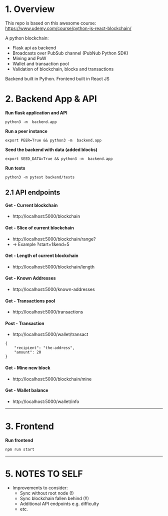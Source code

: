 #  1. Overview
This repo is based on this awesome course:
https://www.udemy.com/course/python-js-react-blockchain/

A python blockchain:
- Flask api as backend
- Broadcasts over PubSub channel (PubNub Python SDK)
- Mining and PoW
- Wallet and transaction pool
- Validation of blockchain, blocks and transactions


Backend built in Python.
Frontend built in React JS

# 2. Backend App & API

**Run flask application and API**
```
python3 -m  backend.app
```
 **Run a peer instance**
```
export PEER=True && python3 -m  backend.app
```
 **Seed the backend with data (added blocks)**
```
export SEED_DATA=True && python3 -m  backend.app
```
**Run tests**
```
python3 -m pytest backend/tests
```

## 2.1 API endpoints

#### Get - Current blockchain
- http://localhost:5000/blockchain

#### Get - Slice of current blockchain
- http://localhost:5000/blockchain/range?
- -> Example ?start=1&end=5

#### Get - Length of current blockchain
- http://localhost:5000/blockchain/length

#### Get - Known Addresses
- http://localhost:5000/known-addresses

#### Get - Transactions pool
- http://localhost:5000/transactions

#### Post - Transaction
- http://localhost:5000/wallet/transact

```
{
    "recipient": "the-address",
    "amount": 20
}
```
#### Get - Mine new block
- http://localhost:5000/blockchain/mine

#### Get - Wallet balance
- http://localhost:5000/wallet/info

--------------------------------------------------
# 3. Frontend

**Run frontend**
```
npm run start
```

-------------------------------------------
# 5. NOTES TO SELF

- Improvements to consider:
    - Sync without root node (!)
    - Sync blockchain fallen behind (!!)
    - Additional API endpoints e.g. difficulty
    - etc.
    
 